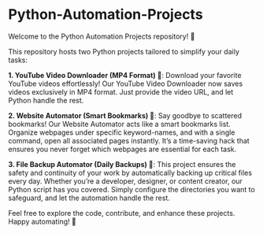 # Python-Automation-Projects
Welcome to the Python Automation Projects repository! 🚀

This repository hosts two Python projects tailored to simplify your daily tasks:

**1. YouTube Video Downloader (MP4 Format) 📼**:
	Download your favorite YouTube videos effortlessly! Our YouTube Video Downloader now saves videos exclusively in MP4 format. Just provide the video URL, and let Python handle the rest.
 
**2. Website Automator (Smart Bookmarks) 📑**:
	Say goodbye to scattered bookmarks! Our Website Automator acts like a smart bookmarks list. Organize webpages under specific keyword-names, and with a single command, open all associated pages instantly. It’s a time-saving hack that ensures you never forget which webpages are essential for each task.

 **3. File Backup Automator (Daily Backups) 📂**:
 	This project ensures the safety and continuity of your work by automatically backing up critical files every day. Whether you’re a developer, designer, or content creator, our Python script has you covered. Simply configure the directories you want to safeguard, and let the automation handle the rest.

Feel free to explore the code, contribute, and enhance these projects. Happy automating! 🤖
